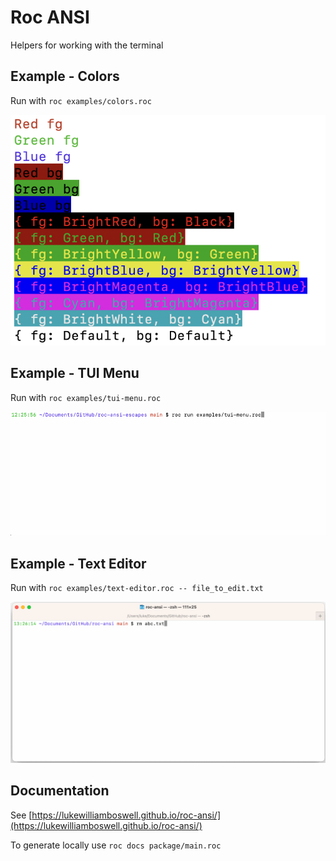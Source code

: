 # Roc ANSI

Helpers for working with the terminal

## Example - Colors

Run with `roc examples/colors.roc`

![example output showing colors](examples/colors.png)

## Example - TUI Menu

Run with `roc examples/tui-menu.roc`

![example output showing colors](examples/tui-menu.gif)

## Example - Text Editor

Run with `roc examples/text-editor.roc -- file_to_edit.txt`

![example output showing the text editor demo](examples/text-editor.gif)

## Documentation

See [https://lukewilliamboswell.github.io/roc-ansi/](https://lukewilliamboswell.github.io/roc-ansi/)

To generate locally use `roc docs package/main.roc`